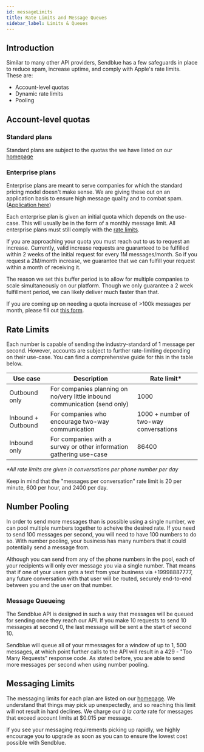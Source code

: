 ```yaml
---
id: messageLimits
title: Rate Limits and Message Queues
sidebar_label: Limits & Queues
---
```


## Introduction

Similar to many other API providers, Sendblue has a few safeguards in place to reduce spam, increase uptime, and comply with Apple's rate limits. These are:

 * Account-level quotas
 * Dynamic rate limits
 * Pooling

## Account-level quotas

### Standard plans
Standard plans are subject to the quotas the we have listed on our [homepage](https://sendblue.co)

### Enterprise plans

Enterprise plans are meant to serve companies for which the standard pricing model doesn't make sense. We are giving these out on an application basis to ensure high message quality and to combat spam. ([Application here](https://share.hsforms.com/1H186fzc2ScGa3wEz4ead-w8mskt))

Each enterprise plan is given an initial quota which depends on the use-case. This will usually be in the form of a monthly message limit. All enterprise plans must still comply with the [rate limits](/docs/messageLimits#rate-limits).

If you are approaching your quota you must reach out to us to request an increase. Currently, valid increase requests are guaranteed to be fulfilled within 2 weeks of the initial request for every 1M messages/month. So if you request a 2M/month increase, we guarantee that we can fulfill your request within a month of receiving it.

The reason we set this buffer period is to allow for multiple companies to scale simultaneously on our platform. Though we only guarantee a 2 week fulfillment period, we can likely deliver much faster than that.

If you are coming up on needing a quota increase of >100k messages per month, please fill out [this form](https://share.hsforms.com/1H186fzc2ScGa3wEz4ead-w8mskt). 

## Rate Limits

Each number is capable of sending the industry-standard of 1 message per second. However, accounts are subject to further rate-limiting depending on their use-case. You can find a comprehensive guide for this in the table below.

| Use case | Description | Rate limit*
| --- | --- | --- |
| Outbound only | For companies planning on no/very little inbound communication (send only) | 1000 |
| Inbound + Outbound | For companies who encourage two-way communication | 1000 + number of two-way conversations |
| Inbound only | For companies with a survey or other information gathering use-case | 86400 |
_*All rate limits are given in conversations per phone number per day_

Keep in mind that the "messages per conversation" rate limit is 20 per minute, 600 per hour, and 2400 per day.

## Number Pooling

In order to send more messages than is possible using a single number, we can pool multiple numbers together to acheive the desired rate. If you need to send 100 messages per second, you will need to have 100 numbers to do so. With number pooling, your business has many numbers that it could potentially send a message from. 

Although you can send from any of the phone numbers in the pool, each of your recipients will only ever message you via a single number. That means that if one of your users gets a text from your business via +19998887777, any future conversation with that user will be routed, securely end-to-end between you and the user on that number. 

### Message Queueing

The Sendblue API is designed in such a way that messages will be queued for sending once they reach our API. If you make 10 requests to send 10 messages at second 0, the last message will be sent a the start of second 10.

Sendblue will queue all of your mmessages for a window of up to 1, 500 messages, at which point further calls to the API will result in a 429 - "Too Many Requests" response code. As stated before, you are able to send more messages per second when using number pooling.

## Messaging Limits

The messaging limits for each plan are listed on our [homepage](https://sendblue.co). We understand that things may pick up unexpectedly, and so reaching this limit will not result in hard declines. We charge our _à la carte_ rate for messages that exceed account limits at $0.015 per message.

If you see your messaging requirements picking up rapidly, we highly encourage you to upgrade as soon as you can to ensure the lowest cost possible with Sendblue.
